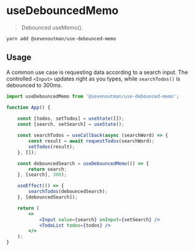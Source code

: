 # useDebouncedMemo

> Debounced useMemo().

    yarn add @sevenoutman/use-debounced-memo

## Usage

A common use case is requesting data according to a search input. The controlled `<Input>` updates right as you types, while `searchTodos()` is debounced to 300ms.

```jsx
import useDebouncedMemo from '@sevenoutman/use-debounced-memo';

function App() {
    
    const [todos, setTodos] = useState([]);
    const [search, setSearch] = useState();

    const searchTodos = useCallback(async (searchWord) => {
        const result = await requestTodos(searchWord);
        setTodos(result);
    }, []);

    const debouncedSearch = useDebouncedMemo(() => {
        return search;
    }, [search], 300);

    useEffect(() => {
        searchTodos(debouncedSearch);
    }, [debouncedSearch]);

    return (
        <>
            <Input value={search} onInput={setSearch} />
            <TodoList todos={todos} />
        </>
    );
}
```
